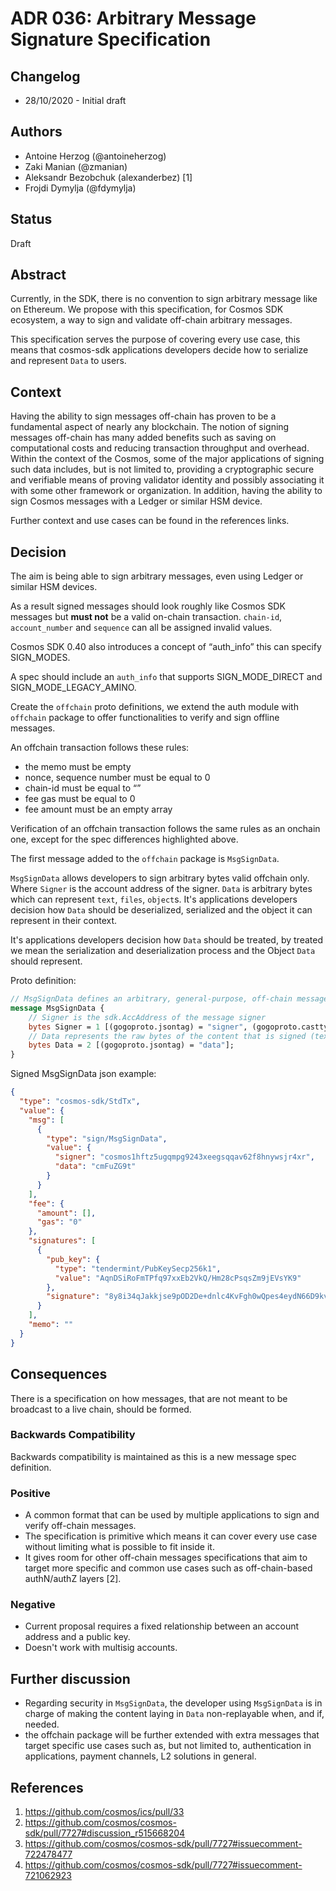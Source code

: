 # ADR 036: Arbitrary Message Signature Specification

## Changelog

- 28/10/2020 - Initial draft

## Authors

- Antoine Herzog (@antoineherzog)
- Zaki Manian (@zmanian)
- Aleksandr Bezobchuk (alexanderbez) [1]
- Frojdi Dymylja (@fdymylja)

## Status

Draft

## Abstract

Currently, in the SDK, there is no convention to sign arbitrary message like on
Ethereum. We propose with this specification, for Cosmos SDK ecosystem, a way to
sign and validate off-chain arbitrary messages.

This specification serves the purpose of covering every use case, this means
that cosmos-sdk applications developers decide how to serialize and represent
`Data` to users.

## Context

Having the ability to sign messages off-chain has proven to be a fundamental
aspect of nearly any blockchain. The notion of signing messages off-chain has
many added benefits such as saving on computational costs and reducing
transaction throughput and overhead. Within the context of the Cosmos, some of
the major applications of signing such data includes, but is not limited to,
providing a cryptographic secure and verifiable means of proving validator
identity and possibly associating it with some other framework or organization.
In addition, having the ability to sign Cosmos messages with a Ledger or similar
HSM device.

Further context and use cases can be found in the references links.

## Decision

The aim is being able to sign arbitrary messages, even using Ledger or similar
HSM devices.

As a result signed messages should look roughly like Cosmos SDK messages but
**must not** be a valid on-chain transaction. `chain-id`, `account_number` and
`sequence` can all be assigned invalid values.

Cosmos SDK 0.40 also introduces a concept of “auth_info” this can specify
SIGN_MODES.

A spec should include an `auth_info` that supports SIGN_MODE_DIRECT and
SIGN_MODE_LEGACY_AMINO.

Create the `offchain` proto definitions, we extend the auth module with
`offchain` package to offer functionalities to verify and sign offline messages.

An offchain transaction follows these rules:

- the memo must be empty
- nonce, sequence number must be equal to 0
- chain-id must be equal to “”
- fee gas must be equal to 0
- fee amount must be an empty array

Verification of an offchain transaction follows the same rules as an onchain
one, except for the spec differences highlighted above.

The first message added to the `offchain` package is `MsgSignData`.

`MsgSignData` allows developers to sign arbitrary bytes valid offchain only.
Where `Signer` is the account address of the signer. `Data` is arbitrary bytes
which can represent `text`, `files`, `object`s. It's applications developers
decision how `Data` should be deserialized, serialized and the object it can
represent in their context.

It's applications developers decision how `Data` should be treated, by treated
we mean the serialization and deserialization process and the Object `Data`
should represent.

Proto definition:

```proto
// MsgSignData defines an arbitrary, general-purpose, off-chain message
message MsgSignData {
    // Signer is the sdk.AccAddress of the message signer
    bytes Signer = 1 [(gogoproto.jsontag) = "signer", (gogoproto.casttype) = "github.com/cosmos/cosmos-sdk/types.AccAddress"];
    // Data represents the raw bytes of the content that is signed (text, json, etc)
    bytes Data = 2 [(gogoproto.jsontag) = "data"];
}
```

Signed MsgSignData json example:

```json
{
  "type": "cosmos-sdk/StdTx",
  "value": {
    "msg": [
      {
        "type": "sign/MsgSignData",
        "value": {
          "signer": "cosmos1hftz5ugqmpg9243xeegsqqav62f8hnywsjr4xr",
          "data": "cmFuZG9t"
        }
      }
    ],
    "fee": {
      "amount": [],
      "gas": "0"
    },
    "signatures": [
      {
        "pub_key": {
          "type": "tendermint/PubKeySecp256k1",
          "value": "AqnDSiRoFmTPfq97xxEb2VkQ/Hm28cPsqsZm9jEVsYK9"
        },
        "signature": "8y8i34qJakkjse9pOD2De+dnlc4KvFgh0wQpes4eydN66D9kv7cmCEouRrkka9tlW9cAkIL52ErB+6ye7X5aEg=="
      }
    ],
    "memo": ""
  }
}
```

## Consequences

There is a specification on how messages, that are not meant to be broadcast to
a live chain, should be formed.

### Backwards Compatibility

Backwards compatibility is maintained as this is a new message spec definition.

### Positive

- A common format that can be used by multiple applications to sign and verify
  off-chain messages.
- The specification is primitive which means it can cover every use case without
  limiting what is possible to fit inside it.
- It gives room for other off-chain messages specifications that aim to target
  more specific and common use cases such as off-chain-based authN/authZ layers
  [2].

### Negative

- Current proposal requires a fixed relationship between an account address and
  a public key.
- Doesn't work with multisig accounts.

## Further discussion

- Regarding security in `MsgSignData`, the developer using `MsgSignData` is in
  charge of making the content laying in `Data` non-replayable when, and if,
  needed.
- the offchain package will be further extended with extra messages that target
  specific use cases such as, but not limited to, authentication in
  applications, payment channels, L2 solutions in general.

## References

1. https://github.com/cosmos/ics/pull/33
2. https://github.com/cosmos/cosmos-sdk/pull/7727#discussion_r515668204
3. https://github.com/cosmos/cosmos-sdk/pull/7727#issuecomment-722478477
4. https://github.com/cosmos/cosmos-sdk/pull/7727#issuecomment-721062923
